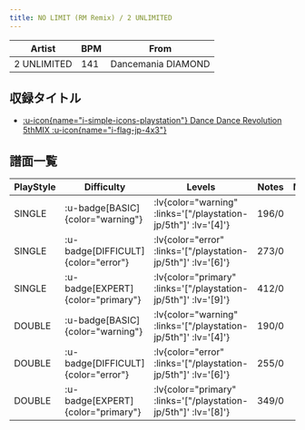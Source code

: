 ```yaml
---
title: NO LIMIT (RM Remix) / 2 UNLIMITED
---
```


|Artist|BPM|From|
|------|---|----|
|2 UNLIMITED|141|Dancemania DIAMOND|

## 収録タイトル

- [ :u-icon{name="i-simple-icons-playstation"} Dance Dance Revolution 5thMIX :u-icon{name="i-flag-jp-4x3"} ](/playstation-jp/5th)

## 譜面一覧

|PlayStyle|Difficulty|Levels|Notes|Movie|
|---------|----------|------|-----|-----|
|SINGLE| :u-badge[BASIC]{color="warning"} | :lv{color="warning" :links='["/playstation-jp/5th"]' :lv='[4]'} |196/0||
|SINGLE| :u-badge[DIFFICULT]{color="error"} | :lv{color="error" :links='["/playstation-jp/5th"]' :lv='[6]'} |273/0||
|SINGLE| :u-badge[EXPERT]{color="primary"} | :lv{color="primary" :links='["/playstation-jp/5th"]' :lv='[9]'} |412/0||
|DOUBLE| :u-badge[BASIC]{color="warning"} | :lv{color="warning" :links='["/playstation-jp/5th"]' :lv='[4]'} |190/0||
|DOUBLE| :u-badge[DIFFICULT]{color="error"} | :lv{color="error" :links='["/playstation-jp/5th"]' :lv='[6]'} |255/0||
|DOUBLE| :u-badge[EXPERT]{color="primary"} | :lv{color="primary" :links='["/playstation-jp/5th"]' :lv='[8]'} |349/0||
